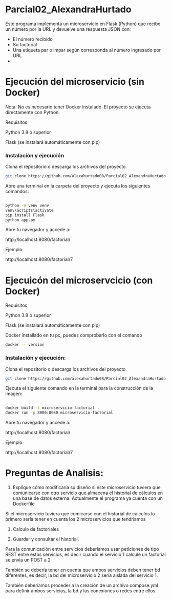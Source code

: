 # Parcial02_AlexandraHurtado

Este programa implementa un microservicio en Flask (Python) que recibe un número por la URL y devuelve una respuesta JSON con:
- El número recibido  
- Su factorial  
- Una etiqueta par o impar según corresponda al número ingresado por URL
- 
# Ejecución del microservicio (sin Docker)

Nota: No es necesario tener Docker instalado. El proyecto se ejecuta directamente con Python.

Requisitos

Python 3.8 o superior

Flask (se instalará automáticamente con pip)

### Instalación y ejecución

Clona el repositorio o descarga los archivos del proyecto.
```bash
git clone https://github.com/alexahurtado08/Parcial02_AlexandraHurtado.git 
```

Abre una terminal en la carpeta del proyecto y ejecuta los siguientes comandos:

```bash
 
python -m venv venv
venv\Scripts\activate
pip install Flask
python app.py

```

Abre tu navegador y accede a:

http://localhost:8080/factorial/<numero>


Ejemplo:

http://localhost:8080/factorial/7



# Ejecuicón del microservcicio (con Docker)

Requisitos

Python 3.8 o superior

Flask (se instalará automáticamente con pip)

Docker installado en tu pc, puedes comprobarlo con el comando 

```bash
docker -- version

```

### Instalación y ejecución:

Clona el repositorio o descarga los archivos del proyecto.

```bash
git clone https://github.com/alexahurtado08/Parcial02_AlexandraHurtado.git 
```

Ejecuta el siguiente comando en la terminal para la construcción de la imagen: 

```bash
 
docker build -t microservicio-factorial .
docker run -p 8080:8080 microservicio-factorial
```

Abre tu navegador y accede a:

http://localhost:8080/factorial/<numero>


Ejemplo:

http://localhost:8080/factorial/7



# Preguntas de Analisis:

1. Explique cómo modificaría su diseño si este microservicio tuviera que comunicarse con otro servicio que almacena el historial de cálculos en una base de datos externa.
Actualmente el programa ya cuenta con un Dockerfile

Si el microservicio tuviera que comicarse con el historial de calculos lo primero sería tener en cuenta los 2 microservicios que tendriamos 

1. Calculo de factoriales
   
3. Guardar y consultar el historial.
   
Para la comunicación entre servicios deberíamos usar peticiones de tipo REST entre estos servicios, es decir cuando el servicio 1 calcule un factorial se envia un POST  a 2

También se debería tener en cuenta que ambos servicios deben tener bd diferentes, es decir, la bd del microservicio 2 sería aislada del servicio 1. 

También deberíamos proceder a la creación de un archivo compose.yml para definir ambos servicios, la bd y las conexiones o redes entre ellos.



